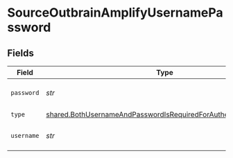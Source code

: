 # SourceOutbrainAmplifyUsernamePassword


## Fields

| Field                                                                                                                                                | Type                                                                                                                                                 | Required                                                                                                                                             | Description                                                                                                                                          |
| ---------------------------------------------------------------------------------------------------------------------------------------------------- | ---------------------------------------------------------------------------------------------------------------------------------------------------- | ---------------------------------------------------------------------------------------------------------------------------------------------------- | ---------------------------------------------------------------------------------------------------------------------------------------------------- |
| `password`                                                                                                                                           | *str*                                                                                                                                                | :heavy_check_mark:                                                                                                                                   | Add Password for authentication.                                                                                                                     |
| `type`                                                                                                                                               | [shared.BothUsernameAndPasswordIsRequiredForAuthenticationRequest](../../models/shared/bothusernameandpasswordisrequiredforauthenticationrequest.md) | :heavy_check_mark:                                                                                                                                   | N/A                                                                                                                                                  |
| `username`                                                                                                                                           | *str*                                                                                                                                                | :heavy_check_mark:                                                                                                                                   | Add Username for authentication.                                                                                                                     |